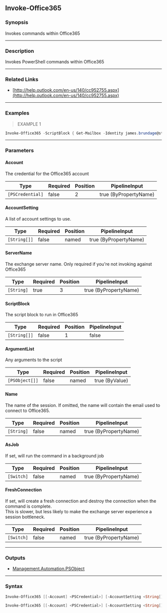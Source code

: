 Invoke-Office365
----------------

### Synopsis
Invokes commands within Office365

---

### Description

Invokes PowerShell commands within Office365

---

### Related Links
* [http://help.outlook.com/en-us/140/cc952755.aspx](http://help.outlook.com/en-us/140/cc952755.aspx)

---

### Examples
> EXAMPLE 1

```PowerShell
Invoke-Office365 -ScriptBlock { Get-Mailbox -Identity james.brundage@start-automating.com }
```

---

### Parameters
#### **Account**
The credential for the Office365 account

|Type            |Required|Position|PipelineInput        |
|----------------|--------|--------|---------------------|
|`[PSCredential]`|false   |2       |true (ByPropertyName)|

#### **AccountSetting**
A list of account settings to use.

|Type        |Required|Position|PipelineInput        |
|------------|--------|--------|---------------------|
|`[String[]]`|false   |named   |true (ByPropertyName)|

#### **ServerName**
The exchange server name.  Only required if you're not invoking against Office365

|Type      |Required|Position|PipelineInput        |
|----------|--------|--------|---------------------|
|`[String]`|true    |3       |true (ByPropertyName)|

#### **ScriptBlock**
The script block to run in Office365

|Type        |Required|Position|PipelineInput|
|------------|--------|--------|-------------|
|`[String[]]`|false   |1       |false        |

#### **ArgumentList**
Any arguments to the script

|Type          |Required|Position|PipelineInput |
|--------------|--------|--------|--------------|
|`[PSObject[]]`|false   |named   |true (ByValue)|

#### **Name**
The name of the session.  If omitted, the name will contain the email used to connect to Office365.

|Type      |Required|Position|PipelineInput        |
|----------|--------|--------|---------------------|
|`[String]`|false   |named   |true (ByPropertyName)|

#### **AsJob**
If set, will run the command in a background job

|Type      |Required|Position|PipelineInput        |
|----------|--------|--------|---------------------|
|`[Switch]`|false   |named   |true (ByPropertyName)|

#### **FreshConnection**
If set, will create a fresh connection and destroy the connection when the command is complete.  
This is slower, but less likely to make the exchange server experience a session bottleneck.

|Type      |Required|Position|PipelineInput        |
|----------|--------|--------|---------------------|
|`[Switch]`|false   |named   |true (ByPropertyName)|

---

### Outputs
* [Management.Automation.PSObject](https://learn.microsoft.com/en-us/dotnet/api/System.Management.Automation.PSObject)

---

### Syntax
```PowerShell
Invoke-Office365 [[-Account] <PSCredential>] [-AccountSetting <String[]>] [[-ScriptBlock] <String[]>] [-ArgumentList <PSObject[]>] [-Name <String>] [-AsJob] [-FreshConnection] [<CommonParameters>]
```
```PowerShell
Invoke-Office365 [[-Account] <PSCredential>] [-AccountSetting <String[]>] [-ServerName] <String> [[-ScriptBlock] <String[]>] [-ArgumentList <PSObject[]>] [-Name <String>] [-AsJob] [-FreshConnection] [<CommonParameters>]
```
